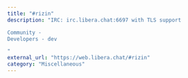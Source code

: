 ```yaml
---
title: "#rizin"
description: "IRC: irc.libera.chat:6697 with TLS support

Community - 
Developers - dev

"
external_url: "https://web.libera.chat/#rizin"
category: "Miscellaneous"
---
```


